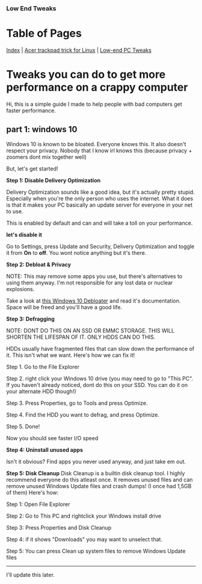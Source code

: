 ### Low End Tweaks

# Table of Pages
[Index](../) | [Acer trackpad trick for Linux](/acertrick.html) | [Low-end PC Tweaks](/tweaksandmore/lowendtweaks.html)

# Tweaks you can do to get more performance on a crappy computer
Hi, this is a simple guide I made to help people with bad computers get faster performance.

## part 1: windows 10
Windows 10 is known to be bloated. Everyone knows this. It also doesn't respect your privacy. Nobody that I know irl knows this (because privacy + zoomers dont mix together well)

But, let's get started!

**Step 1: Disable Delivery Optimization** 

Delivery Optimization sounds like a good idea, but it's actually pretty stupid. Especially when you're the only person who uses the internet. What it does is that it makes your PC basically an update server for everyone in your net to use.

This is enabled by default and can and will take a toll on your performance.

**let's disable it**

Go to Settings, press Update and Security, Delivery Optimization and toggle it from **On** to **off**. You wont notice anything but it's there.

**Step 2: Debloat & Privacy**

NOTE: This may remove some apps you use, but there's alternatives to using them anyway. I'm not responsible for any lost data or nuclear explosions.

Take a look at [this Windows 10 Debloater](https://github.com/w4rh4wk/Debloat-Windows-10) and read it's documentation. Space will be freed and you'll have a good life.

**Step 3: Defragging**

NOTE: DONT DO THIS ON AN SSD OR EMMC STORAGE. THIS WILL SHORTEN THE LIFESPAN OF IT. ONLY HDDS CAN DO THIS.

HDDs usually have fragmented files that can slow down the performance of it. This isn't what we want. Here's how we can fix it!

Step 1. Go to the File Explorer

Step 2. right click your Windows 10 drive (you may need to go to "This PC". If you haven't already noticed, dont do this on your SSD. You can do it on your alternate HDD though!)

Step 3. Press Properties, go to Tools and press Optimize.

Step 4. Find the HDD you want to defrag, and press Optimize.

Step 5. Done!

Now you should see faster I/O speed

**Step 4: Uninstall unused apps**

Isn't it obvious? Find apps you never used anyway, and just take em out.

**Step 5: Disk Cleanup**
Disk Cleanup is a builtin disk cleanup tool. I highly recommend everyone do this atleast once. It removes unused files and can remove unused Windows Update files and crash dumps! (I once had 1,5GB of them)
Here's how:

Step 1: Open File Explorer

Step 2: Go to This PC and rightclick your Windows install drive

Step 3: Press Properties and Disk Cleanup

Step 4: if it shows "Downloads" you may want to unselect that.

Step 5: You can press Clean up system files to remove Windows Update files

---
I'll update this later.



